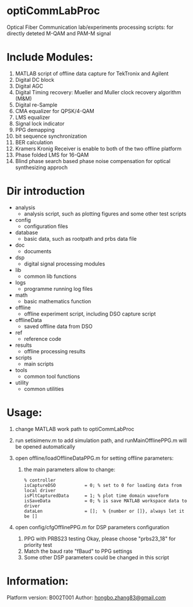 # optiCommLabProc
Optical Fiber Communication lab/experiments processing scripts: for directly deteted M-QAM and PAM-M signal

# Include Modules:

1. MATLAB script of offline data capture for TekTronix and Agilent
2. Digital DC block
3. Digital AGC
4. Digital Timing recovery: Mueller and Muller clock recovery algorithm (M&M)
5. Digital re-Sample
6. CMA equalizer for QPSK/4-QAM
7. LMS equalizer
8. Signal lock indicator
9. PPG demapping
10. bit sequence synchronization
11. BER calculation
12. Kramers Kronig Receiver is enable to both of the two offline platform
13. Phase folded LMS for 16-QAM
14. Blind phase search based phase noise compensation for optical synthesizing approch

# Dir introduction 
* analysis
    - analysis script, such as plotting figures and some other test scripts
* config 
    - configuration files
* database 
    - basic data, such as rootpath and prbs data file
* doc 
    - documents
* dsp 
    - digital signal processing modules
* lib 
    - common lib functions
* logs 
    - programme running log files
* math 
    - basic mathematics function
* offline 
    - offline experiment script, including DSO capture script
* offlineData 
    - saved offline data from DSO
* ref 
    - reference code
* results 
    - offline processing results
* scripts 
    - main scripts
* tools 
    - common tool functions
* utility 
    - common utilities

# Usage:
1. change MATLAB work path to optiCommLabProc

2. run setisimenv.m to add simulation path, and runMainOfflinePPG.m will be opened automatically

3. open offline/loadOfflineDataPPG.m for setting offline parameters:

   1. the main parameters allow to change: 

      ```
      % controller
      isCaptureDSO           = 0; % set to 0 for loading data from local driver
      isPltCapturedData      = 1; % plot time domain waveform
      isSaveData             = 0; % is save MATLAB workspace data to driver
      dataLen                = [];  % {number or []}, always let it be []
      ```

4. open config/cfgOfflinePPG.m for DSP parameters configuration
   1. PPG with PRBS23 testing Okay, please choose "prbs23_18" for priority test
   2. Match the baud rate "fBaud" to PPG settings
   3. Some other DSP parameters could be changed in this script


# Information:
Platform version: B002T001
Author: hongbo.zhang83@gmail.com
